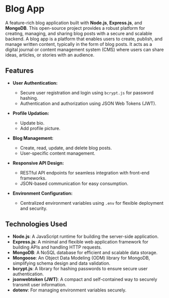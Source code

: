 # Blog App

A feature-rich blog application built with **Node.js**, **Express.js**, and **MongoDB**. 
This open-source project provides a robust platform for creating, managing, and sharing blog posts with a secure and scalable backend. 
A blog app is a platform that enables users to create, publish, and manage written content, typically in the form of blog posts. It acts as a digital journal 
or content management system (CMS) where users can share ideas, articles, or stories with an audience.

## Features

- **User Authentication:**
  - Secure user registration and login using `bcrypt.js` for password hashing.
  - Authentication and authorization using JSON Web Tokens (JWT).

- **Profile Updation:**
  - Update bio.
  - Add profile picture.

- **Blog Management:**
  - Create, read, update, and delete blog posts.
  - User-specific content management.

- **Responsive API Design:**
  - RESTful API endpoints for seamless integration with front-end frameworks.
  - JSON-based communication for easy consumption.

- **Environment Configuration:**
  - Centralized environment variables using `.env` for flexible deployment and security.

## Technologies Used

- **Node.js**: A JavaScript runtime for building the server-side application.
- **Express.js**: A minimal and flexible web application framework for building APIs and handling HTTP requests.
- **MongoDB**: A NoSQL database for efficient and scalable data storage.
- **Mongoose**: An Object Data Modeling (ODM) library for MongoDB, simplifying schema design and data validation.
- **bcrypt.js**: A library for hashing passwords to ensure secure user authentication.
- **jsonwebtoken (JWT)**: A compact and self-contained way to securely transmit user information.
- **dotenv**: For managing environment variables securely.
